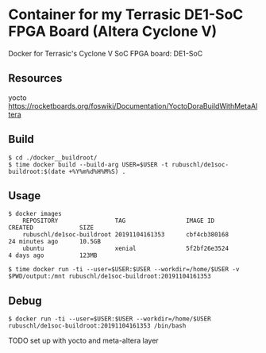 # Container for my Terrasic DE1-SoC FPGA Board (Altera Cyclone V)

Docker for Terrasic's Cyclone V SoC FPGA board: DE1-SoC


## Resources

yocto
https://rocketboards.org/foswiki/Documentation/YoctoDoraBuildWithMetaAltera


## Build

```
$ cd ./docker__buildroot/
$ time docker build --build-arg USER=$USER -t rubuschl/de1soc-buildroot:$(date +%Y%m%d%H%M%S) .
```


## Usage

```
$ docker images
    REPOSITORY                TAG                 IMAGE ID            CREATED             SIZE
    rubuschl/de1soc-buildroot 20191104161353      cbf4cb380168        24 minutes ago      10.5GB
    ubuntu                    xenial              5f2bf26e3524        4 days ago          123MB

$ time docker run -ti --user=$USER:$USER --workdir=/home/$USER -v $PWD/output:/mnt rubuschl/de1soc-buildroot:20191104161353
```


## Debug

```
$ docker run -ti --user=$USER:$USER --workdir=/home/$USER rubuschl/de1soc-buildroot:20191104161353 /bin/bash
```


TODO set up with yocto and meta-altera layer
